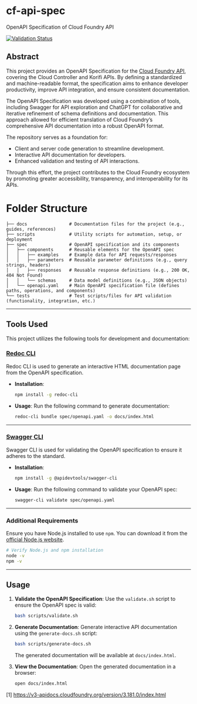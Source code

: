 # cf-api-spec

OpenAPI Specification of Cloud Foundry API

[![Validation Status](https://github.com/sklevenz/cf-api-spec/actions/workflows/validate-spec.yml/badge.svg)](https://github.com/sklevenz/cf-api-spec/actions)

## Abstract

This project provides an OpenAPI Specification for the [Cloud Foundry API](https://v3-apidocs.cloudfoundry.org/version/3.181.0/index.html), covering the Cloud Controller and Korifi APIs. By defining a standardized and machine-readable format, the specification aims to enhance developer productivity, improve API integration, and ensure consistent documentation.

The OpenAPI Specification was developed using a combination of tools, including Swagger for API exploration and ChatGPT for collaborative and iterative refinement of schema definitions and documentation. This approach allowed for efficient translation of Cloud Foundry’s comprehensive API documentation into a robust OpenAPI format.

The repository serves as a foundation for:

* Client and server code generation to streamline development.
* Interactive API documentation for developers.
* Enhanced validation and testing of API interactions.

Through this effort, the project contributes to the Cloud Foundry ecosystem by promoting greater accessibility, transparency, and interoperability for its APIs.

# Folder Structure

```plaintext
├── docs                # Documentation files for the project (e.g., guides, references)
├── scripts             # Utility scripts for automation, setup, or deployment
├── spec                # OpenAPI specification and its components
│   ├── components      # Reusable elements for the OpenAPI spec
│   │   ├── examples    # Example data for API requests/responses
│   │   ├── parameters  # Reusable parameter definitions (e.g., query strings, headers)
│   │   ├── responses   # Reusable response definitions (e.g., 200 OK, 404 Not Found)
│   │   └── schemas     # Data model definitions (e.g., JSON objects)
│   └── openapi.yaml    # Main OpenAPI specification file (defines paths, operations, and components)
└── tests               # Test scripts/files for API validation (functionality, integration, etc.)
```
---

## Tools Used

This project utilizes the following tools for development and documentation:

### [Redoc CLI](https://github.com/Redocly/redoc)

Redoc CLI is used to generate an interactive HTML documentation page from the OpenAPI specification.

- **Installation**:
  ```bash
  npm install -g redoc-cli
  ```

- **Usage**:
  Run the following command to generate documentation:
  ```bash
  redoc-cli bundle spec/openapi.yaml -o docs/index.html
  ```

---

### [Swagger CLI](https://github.com/APIDevTools/swagger-cli)
Swagger CLI is used for validating the OpenAPI specification to ensure it adheres to the standard.

- **Installation**:
  ```bash
  npm install -g @apidevtools/swagger-cli
  ```

- **Usage**:
  Run the following command to validate your OpenAPI spec:
  ```bash
  swagger-cli validate spec/openapi.yaml
  ```

---

### Additional Requirements
Ensure you have Node.js installed to use `npm`. You can download it from the [official Node.js website](https://nodejs.org/).

```bash
# Verify Node.js and npm installation
node -v
npm -v
```

---

## Usage

1. **Validate the OpenAPI Specification**:
   Use the `validate.sh` script to ensure the OpenAPI spec is valid:
   ```bash
   bash scripts/validate.sh
   ```

2. **Generate Documentation**:
   Generate interactive API documentation using the `generate-docs.sh` script:
   ```bash
   bash scripts/generate-docs.sh
   ```

   The generated documentation will be available at `docs/index.html`.

3. **View the Documentation**:
   Open the generated documentation in a browser:
   ```bash
   open docs/index.html
   ```




[1] https://v3-apidocs.cloudfoundry.org/version/3.181.0/index.html